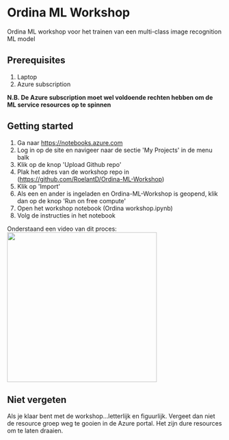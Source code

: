 # Ordina ML Workshop
Ordina ML workshop voor het trainen van een multi-class image recognition ML model

## Prerequisites
1. Laptop
2. Azure subscription

**N.B. De Azure subscription moet wel voldoende rechten hebben om de ML service resources op te spinnen**

## Getting started
1. Ga naar <a href="https://notebooks.azure.com">https://notebooks.azure.com</a>
2. Log in op de site en navigeer naar de sectie 'My Projects' in de menu balk
3. Klik op de knop 'Upload Github repo'
4. Plak het adres van de workshop repo in (https://github.com/RoelantD/Ordina-ML-Workshop)
5. Klik op 'Import'
6. Als een en ander is ingeladen en Ordina-ML-Workshop is geopend, klik dan op de knop 'Run on free compute'
7. Open het workshop notebook (Ordina workshop.ipynb)
8. Volg de instructies in het notebook

Onderstaand een video van dit proces:<br>
<a target="_blank" href="https://onedrive.live.com/embed?cid=0574F448DBDBF4E7&resid=574F448DBDBF4E7%21121969&authkey=AOP8UKAoMVGTvqU"><img width="350" src="https://2wqewg.db.files.1drv.com/y4m4JA9xOyvRfxQaMSFflzsAJGoaGgjcbmjlcEsIHhHnoSMyBPBHWM6bfE-V7_nGCzE66l2r1ok7d5b_HznBrtMvdAEHfNQKGM7TU6i3aTdAAOX3t8-5_1kc3C6txp9x6Xl4JEtSStbQaYe1hX9KthT66N7Fb9lCn0Qlg0OghfzIDdDavFv4PuOfr2ZFSsgQuU1vkQ0sGNW59ggSNxvZCxcoQ?width=1920&height=1048&cropmode=none"></img></a>

## Niet vergeten
Als je klaar bent met de workshop...letterlijk en figuurlijk. Vergeet dan niet de resource groep weg te gooien in de Azure portal. Het zijn dure resources om te laten draaien.
